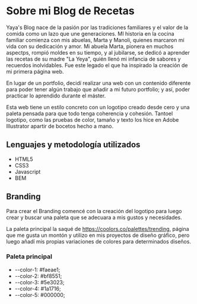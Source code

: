 # Sobre mi Blog de Recetas
Yaya's Blog nace de la pasión por las tradiciones familiares y el valor de la comida como un lazo que une generaciones. MI historia en la cocina familiar comienza con mis abuelas, Marta y Manoli, quienes marcaron mi vida con su dedicación y amor. Mi abuela Marta, pionera en muchos aspectps, rompió moldes en su tiempo, y al jubilarse, se dedicó a aprender las recetas de su madre "La Yeya", quién llenó mi infancia de sabores y recuerdos inolvidables. Fue este legado el que ha inspirado la creación de mi primera página web. 

En lugar de un portfolio, decidí realizar una web con un contenido diferente para poder tener algún trabajo que añadir a mi futuro portfolio; y así,  poder practicar lo aprendido durante el máster. 

Esta web tiene un estilo concreto con un logotipo creado desde cero y una paleta pensada para que todo tenga coherencia y cohesión. Tantoel logotipo, como las pruebas de color, tamaño y texto los hice en Adobe Illustrator apartir de bocetos hecho a mano. 

## Lenguajes y metodología utilizados 
- HTML5
- CSS3
- Javascript
- BEM

## Branding 
Para crear el Branding comencé con la creación del logotipo para luego crear y buscar una paleta que se adecuara a mis gustos y necesidades.

La paleta principal la saqué de https://coolors.co/palettes/trending, página que me gusta un montón y utilizo en mis proyectos de diseño gráfico, pero luego añadí mis propias variaciones de colores para determinados diseños. 

### Paleta principal
- --color-1: #faeae1;
- --color-2: #bf8551;
- --color-3: #5e3023;
- --color-4: #1a1716;
- --color-5: #000000;


